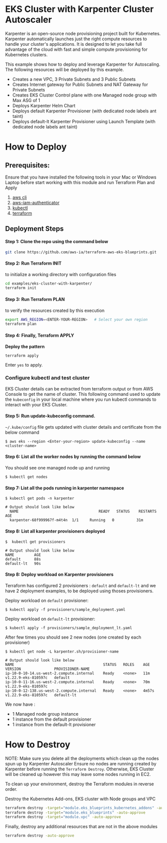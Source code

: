 # EKS Cluster with Karpenter Cluster Autoscaler

Karpenter is an open-source node provisioning project built for Kubernetes. Karpenter automatically launches just the right compute resources to handle your cluster's applications. It is designed to let you take full advantage of the cloud with fast and simple compute provisioning for Kubernetes clusters.

This example shows how to deploy and leverage Karpenter for Autoscaling. The following resources will be deployed by this example.

- Creates a new VPC, 3 Private Subnets and 3 Public Subnets
- Creates Internet gateway for Public Subnets and NAT Gateway for Private Subnets
- Creates EKS Cluster Control plane with one Managed node group with Max ASG of 1
- Deploys Karpenter Helm Chart
- Deploys default Karpenter Provisioner (with dedicated node labels ant taint)
- Deploys default-lt Karpenter Provisioner using Launch Template (with dedicated node labels ant taint)

# How to Deploy

## Prerequisites:

Ensure that you have installed the following tools in your Mac or Windows Laptop before start working with this module and run Terraform Plan and Apply

1. [aws cli](https://docs.aws.amazon.com/cli/latest/userguide/install-cliv2.html)
2. [aws-iam-authenticator](https://docs.aws.amazon.com/eks/latest/userguide/install-aws-iam-authenticator.html)
3. [kubectl](https://Kubernetes.io/docs/tasks/tools/)
4. [terraform](https://learn.hashicorp.com/tutorials/terraform/install-cli)

## Deployment Steps

#### Step 1: Clone the repo using the command below

```sh
git clone https://github.com/aws-ia/terraform-aws-eks-blueprints.git
```

#### Step 2: Run Terraform INIT

to initialize a working directory with configuration files

```sh
cd examples/eks-cluster-with-karpenter/
terraform init
```

#### Step 3: Run Terraform PLAN

to verify the resources created by this execution

```sh
export AWS_REGION=<ENTER-YOUR-REGION>   # Select your own region
terraform plan
```

#### Step 4: Finally, Terraform APPLY

**Deploy the pattern**

```sh
terraform apply
```

Enter `yes` to apply.

### Configure kubectl and test cluster

EKS Cluster details can be extracted from terraform output or from AWS Console to get the name of cluster. This following command used to update the `kubeconfig` in your local machine where you run kubectl commands to interact with your EKS Cluster.

#### Step 5: Run update-kubeconfig command.

`~/.kube/config` file gets updated with cluster details and certificate from the below command

    $ aws eks --region <Enter-your-region> update-kubeconfig --name <cluster-name>

#### Step 6: List all the worker nodes by running the command below

You should see one managed node up and running

    $ kubectl get nodes

#### Step 7: List all the pods running in karpenter namespace

    $ kubectl get pods -n karpenter

    # Output should look like below
      NAME                                    READY   STATUS    RESTARTS   AGE
      karpenter-68f999967f-m4t4n  1/1     Running   0          31m

#### Step 8: List all karpenter provisioners deployed

    $  kubectl get provisioners

    # Output should look like below
    NAME         AGE
    default      88s
    default-lt   90s

#### Step 8: Deploy workload on Karpenter provisioners

Terraform has configured 2 provisioners : `default` and `default-lt` and we have 2 deployment examples, to be deployed using thoses provisioners.

Deploy workload on `default` provisioner:

    $ kubectl apply -f provisioners/sample_deployment.yaml


Deploy workload on `default-lt` provisioner:

    $ kubectl apply -f provisioners/sample_deployment_lt.yaml

After few times you should see 2 new nodes (one created by each provisioner)

    $ kubectl get node -L karpenter.sh/provisioner-name

    # Output should look like below
    NAME                                        STATUS   ROLES    AGE     VERSION               PROVISIONER-NAME
    ip-10-0-10-14.us-west-2.compute.internal    Ready    <none>   11m     v1.22.9-eks-810597c   default
    ip-10-0-11-16.us-west-2.compute.internal    Ready    <none>   70m     v1.22.9-eks-810597c   
    ip-10-0-12-138.us-west-2.compute.internal   Ready    <none>   4m57s   v1.22.9-eks-810597c   default-lt

We now have :
- 1 Managed node group instance
- 1 instance from the default provisioner
- 1 instance from the default-lt provisioner

# How to Destroy

NOTE: Make sure you delete all the deployments which clean up the nodes spun up by Karpenter Autoscaler
Ensure no nodes are running created by Karpenter before running the `Terraform Destroy`. Otherwise, EKS Cluster will be cleaned up however this may leave some nodes running in EC2.


To clean up your environment, destroy the Terraform modules in reverse order.

Destroy the Kubernetes Add-ons, EKS cluster with Node groups and VPC

```sh
terraform destroy -target="module.eks_blueprints_kubernetes_addons" -auto-approve
terraform destroy -target="module.eks_blueprints" -auto-approve
terraform destroy -target="module.vpc" -auto-approve
```

Finally, destroy any additional resources that are not in the above modules

```sh
terraform destroy -auto-approve
```
